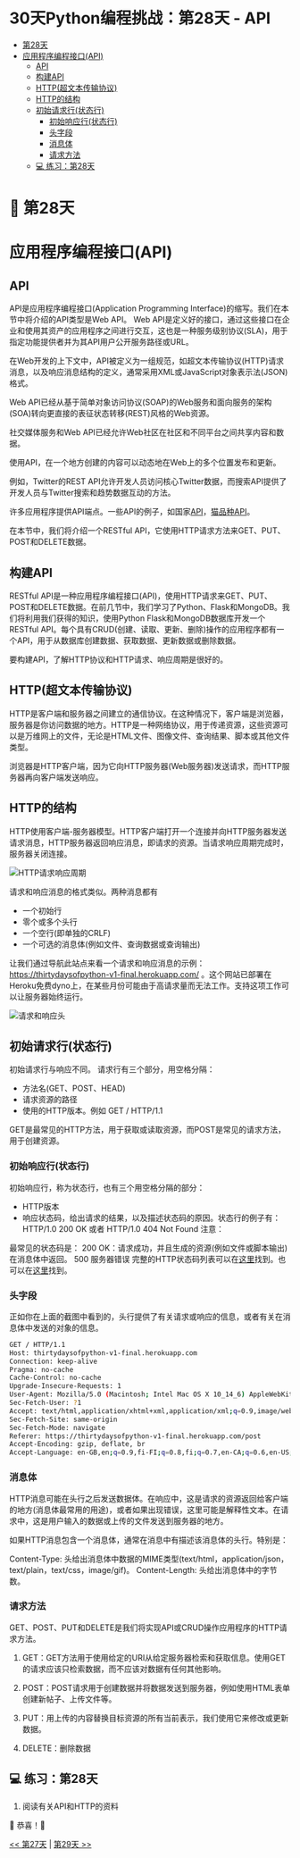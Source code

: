 # 30天Python编程挑战：第28天 - API

- [第28天](#-第28天)
- [应用程序编程接口(API)](#应用程序编程接口api)
  - [API](#api)
  - [构建API](#构建api)
  - [HTTP(超文本传输协议)](#http超文本传输协议)
  - [HTTP的结构](#http的结构)
  - [初始请求行(状态行)](#初始请求行状态行)
    - [初始响应行(状态行)](#初始响应行状态行)
    - [头字段](#头字段)
    - [消息体](#消息体)
    - [请求方法](#请求方法)
  - [💻 练习：第28天](#-练习第28天)

# 📘 第28天

# 应用程序编程接口(API)

## API

API是应用程序编程接口(Application Programming Interface)的缩写。我们在本节中将介绍的API类型是Web API。
Web API是定义好的接口，通过这些接口在企业和使用其资产的应用程序之间进行交互，这也是一种服务级别协议(SLA)，用于指定功能提供者并为其API用户公开服务路径或URL。

在Web开发的上下文中，API被定义为一组规范，如超文本传输协议(HTTP)请求消息，以及响应消息结构的定义，通常采用XML或JavaScript对象表示法(JSON)格式。

Web API已经从基于简单对象访问协议(SOAP)的Web服务和面向服务的架构(SOA)转向更直接的表征状态转移(REST)风格的Web资源。

社交媒体服务和Web API已经允许Web社区在社区和不同平台之间共享内容和数据。

使用API，在一个地方创建的内容可以动态地在Web上的多个位置发布和更新。

例如，Twitter的REST API允许开发人员访问核心Twitter数据，而搜索API提供了开发人员与Twitter搜索和趋势数据互动的方法。

许多应用程序提供API端点。一些API的例子，如国家[API](https://restcountries.eu/rest/v2/all)，[猫品种API](https://api.thecatapi.com/v1/breeds)。

在本节中，我们将介绍一个RESTful API，它使用HTTP请求方法来GET、PUT、POST和DELETE数据。

## 构建API

RESTful API是一种应用程序编程接口(API)，使用HTTP请求来GET、PUT、POST和DELETE数据。在前几节中，我们学习了Python、Flask和MongoDB。我们将利用我们获得的知识，使用Python Flask和MongoDB数据库开发一个RESTful API。每个具有CRUD(创建、读取、更新、删除)操作的应用程序都有一个API，用于从数据库创建数据、获取数据、更新数据或删除数据。

要构建API，了解HTTP协议和HTTP请求、响应周期是很好的。

## HTTP(超文本传输协议)

HTTP是客户端和服务器之间建立的通信协议。在这种情况下，客户端是浏览器，服务器是你访问数据的地方。HTTP是一种网络协议，用于传递资源，这些资源可以是万维网上的文件，无论是HTML文件、图像文件、查询结果、脚本或其他文件类型。

浏览器是HTTP客户端，因为它向HTTP服务器(Web服务器)发送请求，而HTTP服务器再向客户端发送响应。

## HTTP的结构

HTTP使用客户端-服务器模型。HTTP客户端打开一个连接并向HTTP服务器发送请求消息，HTTP服务器返回响应消息，即请求的资源。当请求响应周期完成时，服务器关闭连接。

![HTTP请求响应周期](../images/http_request_response_cycle.png)

请求和响应消息的格式类似。两种消息都有

- 一个初始行
- 零个或多个头行
- 一个空行(即单独的CRLF)
- 一个可选的消息体(例如文件、查询数据或查询输出)

让我们通过导航此站点来看一个请求和响应消息的示例：https://thirtydaysofpython-v1-final.herokuapp.com/ 。这个网站已部署在Heroku免费dyno上，在某些月份可能由于高请求量而无法工作。支持这项工作可以让服务器始终运行。

![请求和响应头](../images/request_response_header.png)

## 初始请求行(状态行)

初始请求行与响应不同。
请求行有三个部分，用空格分隔：

- 方法名(GET、POST、HEAD)
- 请求资源的路径
- 使用的HTTP版本。例如 GET / HTTP/1.1

GET是最常见的HTTP方法，用于获取或读取资源，而POST是常见的请求方法，用于创建资源。

### 初始响应行(状态行)

初始响应行，称为状态行，也有三个用空格分隔的部分：

- HTTP版本
- 响应状态码，给出请求的结果，以及描述状态码的原因。状态行的例子有：
  HTTP/1.0 200 OK
  或者
  HTTP/1.0 404 Not Found
  注意：

最常见的状态码是：
200 OK：请求成功，并且生成的资源(例如文件或脚本输出)在消息体中返回。
500 服务器错误
完整的HTTP状态码列表可以在[这里](https://httpstatuses.com/)找到。也可以在[这里](https://httpstatusdogs.com/)找到。

### 头字段

正如你在上面的截图中看到的，头行提供了有关请求或响应的信息，或者有关在消息体中发送的对象的信息。

```sh
GET / HTTP/1.1
Host: thirtydaysofpython-v1-final.herokuapp.com
Connection: keep-alive
Pragma: no-cache
Cache-Control: no-cache
Upgrade-Insecure-Requests: 1
User-Agent: Mozilla/5.0 (Macintosh; Intel Mac OS X 10_14_6) AppleWebKit/537.36 (KHTML, like Gecko) Chrome/79.0.3945.79 Safari/537.36
Sec-Fetch-User: ?1
Accept: text/html,application/xhtml+xml,application/xml;q=0.9,image/webp,image/apng,*/*;q=0.8,application/signed-exchange;v=b3;q=0.9
Sec-Fetch-Site: same-origin
Sec-Fetch-Mode: navigate
Referer: https://thirtydaysofpython-v1-final.herokuapp.com/post
Accept-Encoding: gzip, deflate, br
Accept-Language: en-GB,en;q=0.9,fi-FI;q=0.8,fi;q=0.7,en-CA;q=0.6,en-US;q=0.5,fr;q=0.4
```

### 消息体

HTTP消息可能在头行之后发送数据体。在响应中，这是请求的资源返回给客户端的地方(消息体最常用的用途)，或者如果出现错误，这里可能是解释性文本。在请求中，这是用户输入的数据或上传的文件发送到服务器的地方。

如果HTTP消息包含一个消息体，通常在消息中有描述该消息体的头行。特别是：

Content-Type: 头给出消息体中数据的MIME类型(text/html，application/json，text/plain，text/css，image/gif)。
Content-Length: 头给出消息体中的字节数。

### 请求方法

GET、POST、PUT和DELETE是我们将实现API或CRUD操作应用程序的HTTP请求方法。

1. GET：GET方法用于使用给定的URI从给定服务器检索和获取信息。使用GET的请求应该只检索数据，而不应该对数据有任何其他影响。

2. POST：POST请求用于创建数据并将数据发送到服务器，例如使用HTML表单创建新帖子、上传文件等。

3. PUT：用上传的内容替换目标资源的所有当前表示，我们使用它来修改或更新数据。

4. DELETE：删除数据

## 💻 练习：第28天

1. 阅读有关API和HTTP的资料

🎉 恭喜！🎉

[<< 第27天](./27_Day_Python_with_mongodb/27_python_with_mongodb_cn.md) | [第29天 >>](./29_Day_Building_API/29_building_API_cn.md) 